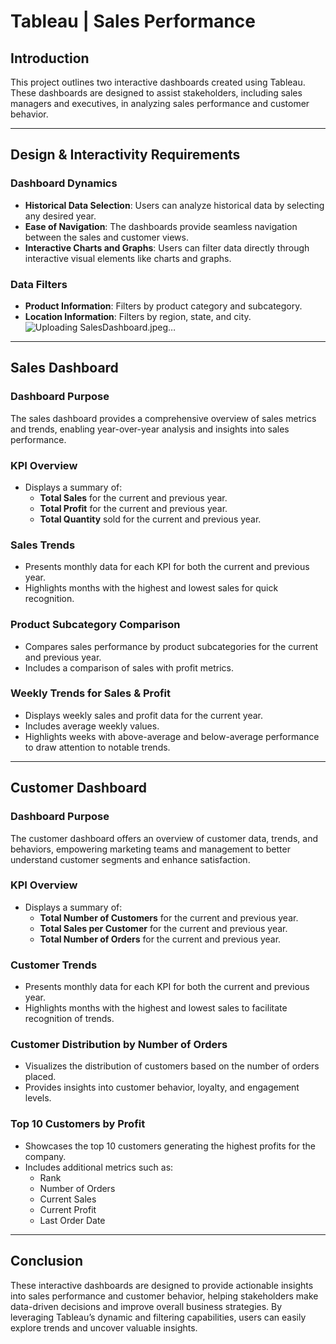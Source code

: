 # Tableau | Sales Performance

## Introduction

This project outlines two interactive dashboards created using Tableau. These dashboards are designed to assist stakeholders, including sales managers and executives, in analyzing sales performance and customer behavior.

---

## Design & Interactivity Requirements

### Dashboard Dynamics

- **Historical Data Selection**: Users can analyze historical data by selecting any desired year.
- **Ease of Navigation**: The dashboards provide seamless navigation between the sales and customer views.
- **Interactive Charts and Graphs**: Users can filter data directly through interactive visual elements like charts and graphs.

### Data Filters

- **Product Information**: Filters by product category and subcategory.
- **Location Information**: Filters by region, state, and city.
![Uploading SalesDashboard.jpeg…]()
---

## Sales Dashboard

### Dashboard Purpose

The sales dashboard provides a comprehensive overview of sales metrics and trends, enabling year-over-year analysis and insights into sales performance.

### KPI Overview

- Displays a summary of:
  - **Total Sales** for the current and previous year.
  - **Total Profit** for the current and previous year.
  - **Total Quantity** sold for the current and previous year.

### Sales Trends

- Presents monthly data for each KPI for both the current and previous year.
- Highlights months with the highest and lowest sales for quick recognition.

### Product Subcategory Comparison

- Compares sales performance by product subcategories for the current and previous year.
- Includes a comparison of sales with profit metrics.

### Weekly Trends for Sales & Profit

- Displays weekly sales and profit data for the current year.
- Includes average weekly values.
- Highlights weeks with above-average and below-average performance to draw attention to notable trends.

---

## Customer Dashboard

### Dashboard Purpose

The customer dashboard offers an overview of customer data, trends, and behaviors, empowering marketing teams and management to better understand customer segments and enhance satisfaction.

### KPI Overview

- Displays a summary of:
  - **Total Number of Customers** for the current and previous year.
  - **Total Sales per Customer** for the current and previous year.
  - **Total Number of Orders** for the current and previous year.

### Customer Trends

- Presents monthly data for each KPI for both the current and previous year.
- Highlights months with the highest and lowest sales to facilitate recognition of trends.

### Customer Distribution by Number of Orders

- Visualizes the distribution of customers based on the number of orders placed.
- Provides insights into customer behavior, loyalty, and engagement levels.

### Top 10 Customers by Profit

- Showcases the top 10 customers generating the highest profits for the company.
- Includes additional metrics such as:
  - Rank
  - Number of Orders
  - Current Sales
  - Current Profit
  - Last Order Date

---

## Conclusion

These interactive dashboards are designed to provide actionable insights into sales performance and customer behavior, helping stakeholders make data-driven decisions and improve overall business strategies. By leveraging Tableau’s dynamic and filtering capabilities, users can easily explore trends and uncover valuable insights.
